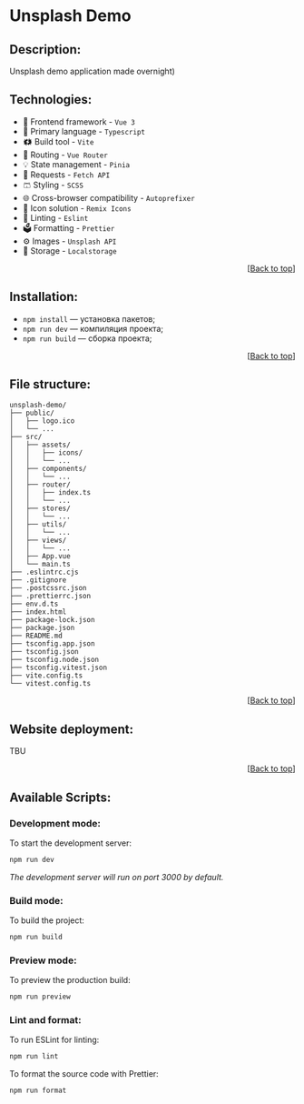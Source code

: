 <a name="readme-top"></a>

# Unsplash Demo

## Description:

Unsplash demo application made overnight)

## Technologies:

- 🚀 Frontend framework - `Vue 3`
- 💪 Primary language - `Typescript`
- 🗱 Build tool - `Vite`
- 🚦 Routing - `Vue Router`
- 💡 State management - `Pinia`
- 🌠 Requests - `Fetch API`
- 🩳 Styling - `SCSS`
- 🌐 Cross-browser compatibility - `Autoprefixer`
- 🌠 Icon solution - `Remix Icons`
- 📰 Linting - `Eslint`
- 🗳️ Formatting - `Prettier`
- ⚙️ Images - `Unsplash API`
- 📱 Storage - `Localstorage`

<p align="right">[<a href="#readme-top">Back to top</a>]</p>

## Installation:

- `npm install` — установка пакетов;
- `npm run dev` — компиляция проекта;
- `npm run build` — сборка проекта;

<p align="right">[<a href="#readme-top">Back to top</a>]</p>

## File structure:

```
unsplash-demo/
├── public/
│   ├── logo.ico
│   └── ...
├── src/
│   ├── assets/
│   │   ├── icons/
│   │   └── ...
│   ├── components/
│   │   └── ...
│   ├── router/
│   │   ├── index.ts
│   │   └── ...
│   ├── stores/
│   │   └── ...
│   ├── utils/
│   │   └── ...
│   ├── views/
│   │   └── ...
│   ├── App.vue
│   └── main.ts
├── .eslintrc.cjs
├── .gitignore
├── .postcssrc.json
├── .prettierrc.json
├── env.d.ts
├── index.html
├── package-lock.json
├── package.json
├── README.md
├── tsconfig.app.json
├── tsconfig.json
├── tsconfig.node.json
├── tsconfig.vitest.json
├── vite.config.ts
└── vitest.config.ts
```

<p align="right">[<a href="#readme-top">Back to top</a>]</p>

## Website deployment:

TBU

<p align="right">[<a href="#readme-top">Back to top</a>]</p>

## Available Scripts:

### Development mode:

To start the development server:

```sh
npm run dev
```

_The development server will run on port 3000 by default._

### Build mode:

To build the project:

```sh
npm run build
```

### Preview mode:

To preview the production build:

```sh
npm run preview
```

### Lint and format:

To run ESLint for linting:

```sh
npm run lint
```

To format the source code with Prettier:

```sh
npm run format
```
